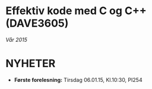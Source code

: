 # Effektiv kode med C og C++ (DAVE3605)
*Vår 2015*

# NYHETER

* **Første forelesning:** Tirsdag 06.01.15, Kl.10:30, PI254